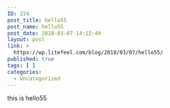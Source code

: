 ```yaml
---
ID: 224
post_title: hello55
post_name: hello55
post_date: 2018-03-07 14:12:49
layout: post
link: >
  https://wp.litefeel.com/blog/2018/03/07/hello55/
published: true
tags: [ ]
categories:
  - Uncategorized
---
```

this is hello55
